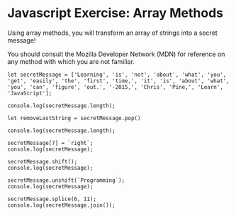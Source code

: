 # Javascript Exercise: Array Methods

Using array methods, you will transform an array of strings into a secret message!

You should consult the Mozilla Developer Network (MDN) for reference on any method with which you are not familiar.

```
let secretMessage = ['Learning', 'is', 'not', 'about', 'what', 'you', 'get', 'easily', 'the', 'first', 'time,', 'it', 'is', 'about', 'what', 'you', 'can', 'figure', 'out.', '-2015,', 'Chris', 'Pine,', 'Learn', 'JavaScript'];

console.log(secretMessage.length);

let removeLastString = secretMessage.pop()

console.log(secretMessage.length);

secretMessage[7] = `right`;
console.log(secretMessage);

secretMessage.shift();
console.log(secretMessage);

secretMessage.unshift(`Programming`);
console.log(secretMessage);

secretMessage.splice(6, 11);
console.log(secretMessage.join());
```
